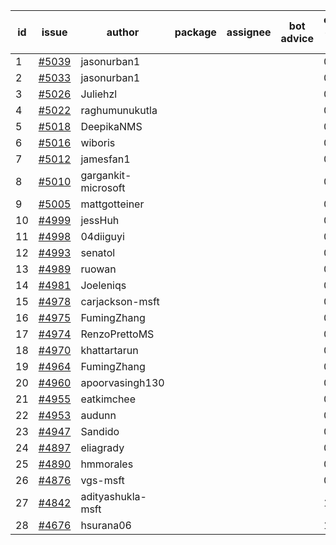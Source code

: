 | id | issue | author | package | assignee | bot advice | created date of issue | target release date | date from target |
| ------ | ------ | ------ | ------ | ------ | ------ | ------ | ------ | :-----: |
| 1 | [#5039](https://github.com/Azure/sdk-release-request/issues/5039) | jasonurban1 |  |  |  | 03-11 |  | 0 |
| 2 | [#5033](https://github.com/Azure/sdk-release-request/issues/5033) | jasonurban1 |  |  |  | 03-06 |  | 0 |
| 3 | [#5026](https://github.com/Azure/sdk-release-request/issues/5026) | Juliehzl |  |  |  | 03-05 |  | 0 |
| 4 | [#5022](https://github.com/Azure/sdk-release-request/issues/5022) | raghumunukutla |  |  |  | 03-04 |  | 0 |
| 5 | [#5018](https://github.com/Azure/sdk-release-request/issues/5018) | DeepikaNMS |  |  |  | 02-29 |  | 0 |
| 6 | [#5016](https://github.com/Azure/sdk-release-request/issues/5016) | wiboris |  |  |  | 02-29 |  | 0 |
| 7 | [#5012](https://github.com/Azure/sdk-release-request/issues/5012) | jamesfan1 |  |  |  | 02-28 |  | 0 |
| 8 | [#5010](https://github.com/Azure/sdk-release-request/issues/5010) | gargankit-microsoft |  |  |  | 02-28 |  | 0 |
| 9 | [#5005](https://github.com/Azure/sdk-release-request/issues/5005) | mattgotteiner |  |  |  | 02-27 |  | 0 |
| 10 | [#4999](https://github.com/Azure/sdk-release-request/issues/4999) | jessHuh |  |  |  | 02-27 |  | 0 |
| 11 | [#4998](https://github.com/Azure/sdk-release-request/issues/4998) | 04diiguyi |  |  |  | 02-27 |  | 0 |
| 12 | [#4993](https://github.com/Azure/sdk-release-request/issues/4993) | senatol |  |  |  | 02-27 |  | 0 |
| 13 | [#4989](https://github.com/Azure/sdk-release-request/issues/4989) | ruowan |  |  |  | 02-27 |  | 0 |
| 14 | [#4981](https://github.com/Azure/sdk-release-request/issues/4981) | Joeleniqs |  |  |  | 02-24 |  | 0 |
| 15 | [#4978](https://github.com/Azure/sdk-release-request/issues/4978) | carjackson-msft |  |  |  | 02-22 |  | 0 |
| 16 | [#4975](https://github.com/Azure/sdk-release-request/issues/4975) | FumingZhang |  |  |  | 02-21 |  | 0 |
| 17 | [#4974](https://github.com/Azure/sdk-release-request/issues/4974) | RenzoPrettoMS |  |  |  | 02-21 |  | 0 |
| 18 | [#4970](https://github.com/Azure/sdk-release-request/issues/4970) | khattartarun |  |  |  | 02-20 |  | 0 |
| 19 | [#4964](https://github.com/Azure/sdk-release-request/issues/4964) | FumingZhang |  |  |  | 02-19 |  | 0 |
| 20 | [#4960](https://github.com/Azure/sdk-release-request/issues/4960) | apoorvasingh130 |  |  |  | 02-19 |  | 0 |
| 21 | [#4955](https://github.com/Azure/sdk-release-request/issues/4955) | eatkimchee |  |  |  | 02-17 |  | 0 |
| 22 | [#4953](https://github.com/Azure/sdk-release-request/issues/4953) | audunn |  |  |  | 02-16 |  | 0 |
| 23 | [#4947](https://github.com/Azure/sdk-release-request/issues/4947) | Sandido |  |  |  | 02-15 |  | 0 |
| 24 | [#4897](https://github.com/Azure/sdk-release-request/issues/4897) | eliagrady |  |  |  | 01-18 |  | 0 |
| 25 | [#4890](https://github.com/Azure/sdk-release-request/issues/4890) | hmmorales |  |  |  | 01-16 |  | 0 |
| 26 | [#4876](https://github.com/Azure/sdk-release-request/issues/4876) | vgs-msft |  |  |  | 01-09 |  | 0 |
| 27 | [#4842](https://github.com/Azure/sdk-release-request/issues/4842) | adityashukla-msft |  |  |  | 12-20 |  | 0 |
| 28 | [#4676](https://github.com/Azure/sdk-release-request/issues/4676) | hsurana06 |  |  |  | 10-23 |  | 0 |

